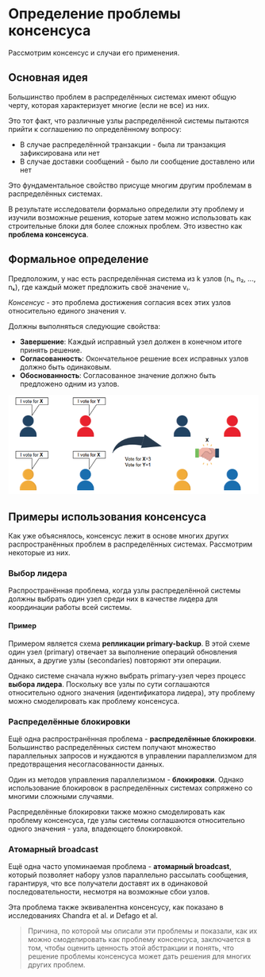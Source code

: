 # Определение проблемы консенсуса

Рассмотрим консенсус и случаи его применения.

## Основная идея

Большинство проблем в распределённых системах имеют общую черту, которая характеризует многие (если не все) из них.

Это тот факт, что различные узлы распределённой системы пытаются прийти к соглашению по определённому вопросу:

- В случае распределённой транзакции - была ли транзакция зафиксирована или нет
- В случае доставки сообщений - было ли сообщение доставлено или нет

Это фундаментальное свойство присуще многим другим проблемам в распределённых системах.

В результате исследователи формально определили эту проблему и изучили возможные решения, которые затем можно использовать как строительные блоки для более сложных проблем. Это известно как **проблема консенсуса**.

## Формальное определение

Предположим, у нас есть распределённая система из k узлов (n₁, n₂, ..., nₖ), где каждый может предложить своё значение vᵢ.

*Консенсус* - это проблема достижения согласия всех этих узлов относительно единого значения v.

Должны выполняться следующие свойства:

- **Завершение**: Каждый исправный узел должен в конечном итоге принять решение.
- **Согласованность**: Окончательное решение всех исправных узлов должно быть одинаковым.
- **Обоснованность**: Согласованное значение должно быть предложено одним из узлов.

![Консенсус: больше голосов за X, поэтому все согласны с X](img.png)

## Примеры использования консенсуса

Как уже объяснялось, консенсус лежит в основе многих других распространённых проблем в распределённых системах. Рассмотрим некоторые из них.

### Выбор лидера

Распространённая проблема, когда узлы распределённой системы должны выбрать один узел среди них в качестве лидера для координации работы всей системы.

#### Пример

Примером является схема **репликации primary-backup**. В этой схеме один узел (primary) отвечает за выполнение операций обновления данных, а другие узлы (secondaries) повторяют эти операции.

Однако системе сначала нужно выбрать primary-узел через процесс **выбора лидера**. Поскольку все узлы по сути соглашаются относительно одного значения (идентификатора лидера), эту проблему можно смоделировать как проблему консенсуса.

### Распределённые блокировки

Ещё одна распространённая проблема - **распределённые блокировки**. Большинство распределённых систем получают множество параллельных запросов и нуждаются в управлении параллелизмом для предотвращения несогласованности данных.

Один из методов управления параллелизмом - **блокировки**. Однако использование блокировок в распределённых системах сопряжено со многими сложными случаями.

Распределённые блокировки также можно смоделировать как проблему консенсуса, где узлы системы соглашаются относительно одного значения - узла, владеющего блокировкой.

### Атомарный broadcast

Ещё одна часто упоминаемая проблема - **атомарный broadcast**, который позволяет набору узлов параллельно рассылать сообщения, гарантируя, что все получатели доставят их в одинаковой последовательности, несмотря на возможные сбои узлов.

Эта проблема также эквивалентна консенсусу, как показано в исследованиях Chandra et al. и Defago et al.

> Причина, по которой мы описали эти проблемы и показали, как их можно смоделировать как проблему консенсуса, заключается в том, чтобы оценить ценность этой абстракции и понять, что решение проблемы консенсуса может дать решения для многих других проблем.